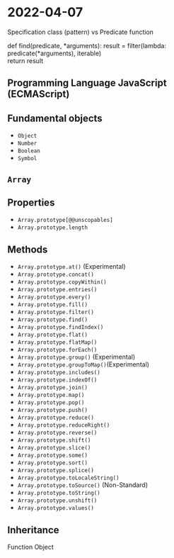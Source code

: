 # 2022-04-07

Specification class (pattern) vs Predicate function

def find(predicate, *arguments):
result = filter(lambda: predicate(*arguments), iterable)  
 return result

## Programming Language JavaScript (ECMAScript)

## Fundamental objects

- `Object`
- `Number`
- `Boolean`
- `Symbol`

## `Array`

## Properties

- `Array.prototype[@@unscopables]`
- `Array.prototype.length`

## Methods

- `Array.prototype.at()` (Experimental)
- `Array.prototype.concat()`
- `Array.prototype.copyWithin()`
- `Array.prototype.entries()`
- `Array.prototype.every()`
- `Array.prototype.fill()`
- `Array.prototype.filter()`
- `Array.prototype.find()`
- `Array.prototype.findIndex()`
- `Array.prototype.flat()`
- `Array.prototype.flatMap()`
- `Array.prototype.forEach()`
- `Array.prototype.group()` (Experimental)
- `Array.prototype.groupToMap()`(Experimental)
- `Array.prototype.includes()`
- `Array.prototype.indexOf()`
- `Array.prototype.join()`
- `Array.prototype.map()`
- `Array.prototype.pop()`
- `Array.prototype.push()`
- `Array.prototype.reduce()`
- `Array.prototype.reduceRight()`
- `Array.prototype.reverse()`
- `Array.prototype.shift()`
- `Array.prototype.slice()`
- `Array.prototype.some()`
- `Array.prototype.sort()`
- `Array.prototype.splice()`
- `Array.prototype.toLocaleString()`
- `Array.prototype.toSource()` (Non-Standard)
- `Array.prototype.toString()`
- `Array.prototype.unshift()`
- `Array.prototype.values()`

## Inheritance

Function
Object
